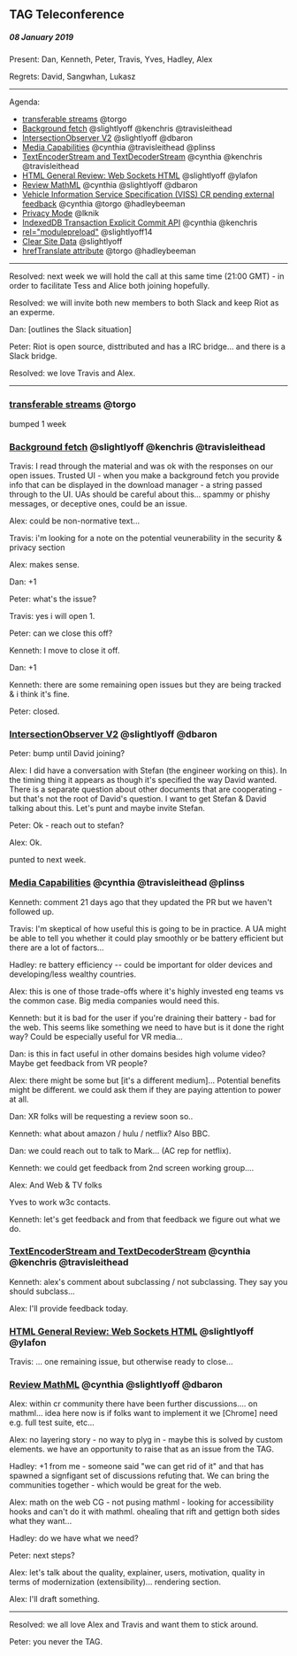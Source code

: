 ﻿## TAG Teleconference
##### 08 January 2019

Present: Dan, Kenneth, Peter, Travis, Yves, Hadley, Alex

Regrets: David, Sangwhan, Lukasz

---

Agenda:

* [transferable streams](https://github.com/w3ctag/design-reviews/issues/332) @torgo
* [Background fetch](https://github.com/w3ctag/design-reviews/issues/279) @slightlyoff @kenchris @travisleithead
* [IntersectionObserver V2](https://github.com/w3ctag/design-reviews/issues/328) @slightlyoff @dbaron
* [Media Capabilities](https://github.com/w3ctag/design-reviews/issues/218) @cynthia @travisleithead @plinss
* [TextEncoderStream and TextDecoderStream](https://github.com/w3ctag/design-reviews/issues/282) @cynthia @kenchris @travisleithead
* [HTML General Review: Web Sockets HTML](https://github.com/w3ctag/design-reviews/issues/268) @slightlyoff @ylafon
* [Review MathML](https://github.com/w3ctag/design-reviews/issues/313) @cynthia @slightlyoff @dbaron
* [Vehicle Information Service Specification (VISS) CR pending external feedback](https://github.com/w3ctag/design-reviews/issues/234) @cynthia @torgo @hadleybeeman
* [Privacy Mode](https://github.com/w3ctag/design-reviews/issues/101) @lknik
* [IndexedDB Transaction Explicit Commit API](https://github.com/w3ctag/design-reviews/issues/316) @cynthia @kenchris
* [<link> rel="modulepreload"](https://github.com/w3ctag/design-reviews/issues/213) @slightlyoff14
* [Clear Site Data](https://github.com/w3ctag/design-reviews/issues/62) @slightlyoff
* [hrefTranslate attribute](https://github.com/w3ctag/design-reviews/issues/301) @torgo @hadleybeeman

---

Resolved: next week we will hold the call at this same time (21:00 GMT) - in order to facilitate Tess and Alice both joining hopefully.

Resolved: we will invite both new members to both Slack and keep Riot as an experme.

Dan: [outlines the Slack situation]

Peter: Riot is open source, disttributed and has a IRC bridge... and there is a Slack bridge.

Resolved: we love Travis and Alex. 

--- 

### [transferable streams](https://github.com/w3ctag/design-reviews/issues/332) @torgo

bumped 1 week

### [Background fetch](https://github.com/w3ctag/design-reviews/issues/279) @slightlyoff @kenchris @travisleithead

Travis: I read through the material and was ok with the responses on our open issues.  Trusted UI - when you make a background fetch you provide info that can be displayed in the download manager - a string passed through to the UI. UAs should be careful about this... spammy or phishy messages, or deceptive ones, could be an issue.

Alex: could be non-normative text...

Travis: i'm looking for a note on the potential veunerability in the security & privacy section

Alex: makes sense.

Dan: +1

Peter: what's the issue? 

Travis: yes i will open 1.

Peter: can we close this off?

Kenneth: I move to close it off.

Dan: +1

Kenneth: there are some remaining open issues but they are being tracked & i think it's fine.

Peter: closed.

### [IntersectionObserver V2](https://github.com/w3ctag/design-reviews/issues/328) @slightlyoff @dbaron

Peter: bump until David joining?

Alex: I did have a conversation with Stefan (the engineer working on this). In the timing thing it appears as though it's specified the way David wanted. There is a separate question about other documents that are cooperating - but that's not the root of David's question. I want to get Stefan & David talking about this. Let's punt and maybe invite Stefan.

Peter: Ok - reach out to stefan?

Alex: Ok.

punted to next week.

### [Media Capabilities](https://github.com/w3ctag/design-reviews/issues/218) @cynthia @travisleithead @plinss

Kenneth: comment 21 days ago that they updated the PR but we haven't followed up.

Travis: I'm skeptical of how useful this is going to be in practice.  A UA might be able to tell you whether it could play smoothly or be battery efficient but there are a lot of factors...  

Hadley: re battery efficiency -- could be important for older devices and developing/less wealthy countries.

Alex: this is one of those trade-offs where it's highly invested eng teams vs the common case.  Big media companies would need this.

Kenneth: but it is bad for the user if you're draining their battery - bad for the web. This seems like something we need to have but is it done the right way? Could be especially useful for VR media...

Dan: is this in fact useful in other domains besides high volume video?  Maybe get feedback from VR people?

Alex: there might be some but [it's a different medium]... Potential benefits might be different. we could ask them if they are paying attention to power at all.

Dan: XR folks will be requesting a review soon so..

Kenneth: what about amazon / hulu / netflix?  Also BBC.

Dan: we could reach out to talk to Mark... (AC rep for netflix).  

Kenneth: we could get feedback from 2nd screen working group.... 

Alex: And Web & TV folks

Yves to work w3c contacts.

Kenneth: let's get feedback and from that feedback we figure out what we do.

### [TextEncoderStream and TextDecoderStream](https://github.com/w3ctag/design-reviews/issues/282) @cynthia @kenchris @travisleithead

Kenneth: alex's comment about subclassing / not subclassing. They say you should subclass...

Alex: I'll provide feedback today.

### [HTML General Review: Web Sockets HTML](https://github.com/w3ctag/design-reviews/issues/268) @slightlyoff @ylafon

Travis: ... one remaining issue, but otherwise ready to close...

### [Review MathML](https://github.com/w3ctag/design-reviews/issues/313) @cynthia @slightlyoff @dbaron

Alex: within cr community there have been further discussions.... on mathml... idea here now is if folks want to implement it we [Chrome] need e.g. full test suite, etc...

Alex: no layering story - no way to plyg in - maybe this is solved  by custom elements. we have an opportunity to raise that as an issue from the TAG.

Hadley: +1 from me - someone said "we can get rid of it" and that has spawned a signfigant set of discussions refuting that. We can bring the communities together - which would be great for the web.

Alex: math on the web CG - not pusing mathml - looking for accessibility hooks and can't do it with mathml. ohealing that rift and gettign both sides what they want...

Hadley: do we have what we need?

Peter: next steps?

Alex: let's talk about the quality, explainer, users, motivation, quality in terms of modernization (extensibility)... rendering section.

Alex: I'll draft something.

---

Resolved: we all love Alex and Travis and want them to stick around.

Peter: you never the TAG.


